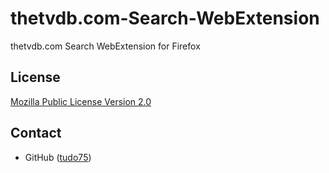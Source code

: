 # thetvdb.com-Search-WebExtension
thetvdb.com Search WebExtension for Firefox


## License

[Mozilla Public License Version 2.0](https://raw.githubusercontent.com/tudo75/thetvdb.com-Search-WebExtensions/master/LICENSE)


## Contact

* GitHub ([tudo75](http://github.com/tudo75/))
